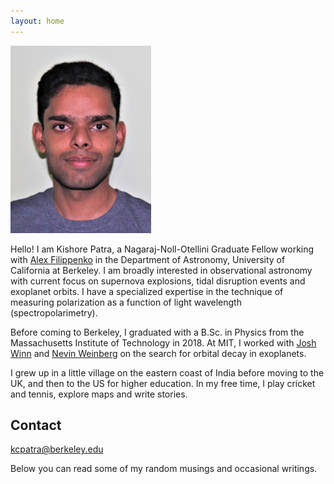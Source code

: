 ```yaml
---
layout: home 
---
```


<img src="/assets/img/ID_photo_submission.jpg" class="center" width="225" height="300">  

Hello! I am Kishore Patra, a Nagaraj-Noll-Otellini Graduate Fellow working with [Alex Filippenko](https://astro.berkeley.edu/people/alex-filippenko/) in the Department of Astronomy, University of California at Berkeley. I am broadly interested in observational astronomy with current focus on supernova explosions, tidal disruption events and exoplanet orbits. I have a specialized expertise in the technique of measuring polarization as a function of light wavelength (spectropolarimetry).

Before coming to Berkeley, I graduated with a B.Sc. in Physics from the Massachusetts Institute of Technology in 2018. At MIT, I worked with [Josh Winn](https://scholar.princeton.edu/jwinn/home) and [Nevin Weinberg](https://blog.uta.edu/weinbergnn/) on the search for orbital decay in exoplanets.

I grew up in a little village on the eastern coast of India before moving to the UK, and then to the US for higher education.  In my free time, I play cricket and tennis, explore maps and write stories. 

## Contact
kcpatra@berkeley.edu

Below you can read some of my random musings and occasional writings. 




